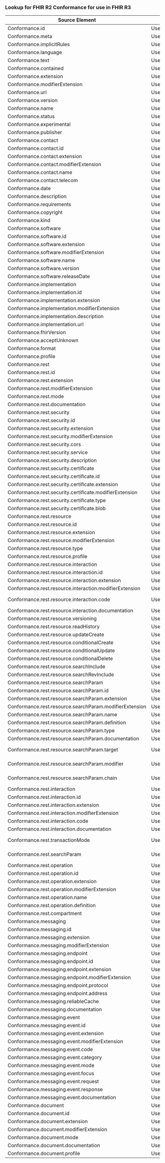 ### Lookup for FHIR R2 Conformance for use in FHIR R3

| Source Element | Usage | Target |
| -------------- | ----- | ------ |
| Conformance.id | UseElementRenamed | CapabilityStatement.id |
| Conformance.meta | UseElementRenamed | CapabilityStatement.meta |
| Conformance.implicitRules | UseElementRenamed | CapabilityStatement.implicitRules |
| Conformance.language | UseElementRenamed | CapabilityStatement.language |
| Conformance.text | UseElementRenamed | CapabilityStatement.text |
| Conformance.contained | UseElementRenamed | CapabilityStatement.contained |
| Conformance.extension | UseElementRenamed | CapabilityStatement.extension |
| Conformance.modifierExtension | UseElementRenamed | CapabilityStatement.modifierExtension |
| Conformance.url | UseElementRenamed | CapabilityStatement.url |
| Conformance.version | UseElementRenamed | CapabilityStatement.version |
| Conformance.name | UseElementRenamed | CapabilityStatement.name |
| Conformance.status | UseElementRenamed | CapabilityStatement.status |
| Conformance.experimental | UseElementRenamed | CapabilityStatement.experimental |
| Conformance.publisher | UseElementRenamed | CapabilityStatement.publisher |
| Conformance.contact | UseExtension | http://hl7.org/fhir/1.0/StructureDefinition/extension-Conformance.contact |
| Conformance.contact.id | UseExtensionFromAncestor | - |
| Conformance.contact.extension | UseExtensionFromAncestor | - |
| Conformance.contact.modifierExtension | UseExtensionFromAncestor | - |
| Conformance.contact.name | UseExtensionFromAncestor | - |
| Conformance.contact.telecom | UseExtensionFromAncestor | - |
| Conformance.date | UseElementRenamed | CapabilityStatement.date |
| Conformance.description | UseElementRenamed | CapabilityStatement.description |
| Conformance.requirements | UseElementRenamed | CapabilityStatement.purpose |
| Conformance.copyright | UseElementRenamed | CapabilityStatement.copyright |
| Conformance.kind | UseElementRenamed | CapabilityStatement.kind |
| Conformance.software | UseElementRenamed | CapabilityStatement.software |
| Conformance.software.id | UseElementRenamed | CapabilityStatement.software.id |
| Conformance.software.extension | UseElementRenamed | CapabilityStatement.software.extension |
| Conformance.software.modifierExtension | UseElementRenamed | CapabilityStatement.software.modifierExtension |
| Conformance.software.name | UseElementRenamed | CapabilityStatement.software.name |
| Conformance.software.version | UseElementRenamed | CapabilityStatement.software.version |
| Conformance.software.releaseDate | UseElementRenamed | CapabilityStatement.software.releaseDate |
| Conformance.implementation | UseElementRenamed | CapabilityStatement.implementation |
| Conformance.implementation.id | UseElementRenamed | CapabilityStatement.implementation.id |
| Conformance.implementation.extension | UseElementRenamed | CapabilityStatement.implementation.extension |
| Conformance.implementation.modifierExtension | UseElementRenamed | CapabilityStatement.implementation.modifierExtension |
| Conformance.implementation.description | UseElementRenamed | CapabilityStatement.implementation.description |
| Conformance.implementation.url | UseElementRenamed | CapabilityStatement.implementation.url |
| Conformance.fhirVersion | UseElementRenamed | CapabilityStatement.fhirVersion |
| Conformance.acceptUnknown | UseElementRenamed | CapabilityStatement.acceptUnknown |
| Conformance.format | UseElementRenamed | CapabilityStatement.format |
| Conformance.profile | UseElementRenamed | CapabilityStatement.profile |
| Conformance.rest | UseElementRenamed | CapabilityStatement.rest |
| Conformance.rest.id | UseElementRenamed | CapabilityStatement.rest.id |
| Conformance.rest.extension | UseElementRenamed | CapabilityStatement.rest.extension |
| Conformance.rest.modifierExtension | UseElementRenamed | CapabilityStatement.rest.modifierExtension |
| Conformance.rest.mode | UseElementRenamed | CapabilityStatement.rest.mode |
| Conformance.rest.documentation | UseElementRenamed | CapabilityStatement.rest.documentation |
| Conformance.rest.security | UseElementRenamed | CapabilityStatement.rest.security |
| Conformance.rest.security.id | UseElementRenamed | CapabilityStatement.rest.security.id |
| Conformance.rest.security.extension | UseElementRenamed | CapabilityStatement.rest.security.extension |
| Conformance.rest.security.modifierExtension | UseElementRenamed | CapabilityStatement.rest.security.modifierExtension |
| Conformance.rest.security.cors | UseElementRenamed | CapabilityStatement.rest.security.cors |
| Conformance.rest.security.service | UseElementRenamed | CapabilityStatement.rest.security.service |
| Conformance.rest.security.description | UseElementRenamed | CapabilityStatement.rest.security.description |
| Conformance.rest.security.certificate | UseElementRenamed | CapabilityStatement.rest.security.certificate |
| Conformance.rest.security.certificate.id | UseElementRenamed | CapabilityStatement.rest.security.certificate.id |
| Conformance.rest.security.certificate.extension | UseElementRenamed | CapabilityStatement.rest.security.certificate.extension |
| Conformance.rest.security.certificate.modifierExtension | UseElementRenamed | CapabilityStatement.rest.security.certificate.modifierExtension |
| Conformance.rest.security.certificate.type | UseElementRenamed | CapabilityStatement.rest.security.certificate.type |
| Conformance.rest.security.certificate.blob | UseElementRenamed | CapabilityStatement.rest.security.certificate.blob |
| Conformance.rest.resource | UseElementRenamed | CapabilityStatement.rest.resource |
| Conformance.rest.resource.id | UseElementRenamed | CapabilityStatement.rest.resource.id |
| Conformance.rest.resource.extension | UseElementRenamed | CapabilityStatement.rest.resource.extension |
| Conformance.rest.resource.modifierExtension | UseElementRenamed | CapabilityStatement.rest.resource.modifierExtension |
| Conformance.rest.resource.type | UseElementRenamed | CapabilityStatement.rest.resource.type |
| Conformance.rest.resource.profile | UseOneOfElements | CapabilityStatement.rest.resource.profile,CapabilityStatement.rest.resource.profile |
| Conformance.rest.resource.interaction | UseElementRenamed | CapabilityStatement.rest.resource.interaction |
| Conformance.rest.resource.interaction.id | UseElementRenamed | CapabilityStatement.rest.resource.interaction.id |
| Conformance.rest.resource.interaction.extension | UseElementRenamed | CapabilityStatement.rest.resource.interaction.extension |
| Conformance.rest.resource.interaction.modifierExtension | UseElementRenamed | CapabilityStatement.rest.resource.interaction.modifierExtension |
| Conformance.rest.resource.interaction.code | UseExtension | http://hl7.org/fhir/1.0/StructureDefinition/extension-Conformance.rest.resource.interaction.code |
| Conformance.rest.resource.interaction.documentation | UseElementRenamed | CapabilityStatement.rest.resource.interaction.documentation |
| Conformance.rest.resource.versioning | UseElementRenamed | CapabilityStatement.rest.resource.versioning |
| Conformance.rest.resource.readHistory | UseElementRenamed | CapabilityStatement.rest.resource.readHistory |
| Conformance.rest.resource.updateCreate | UseElementRenamed | CapabilityStatement.rest.resource.updateCreate |
| Conformance.rest.resource.conditionalCreate | UseElementRenamed | CapabilityStatement.rest.resource.conditionalCreate |
| Conformance.rest.resource.conditionalUpdate | UseElementRenamed | CapabilityStatement.rest.resource.conditionalUpdate |
| Conformance.rest.resource.conditionalDelete | UseElementRenamed | CapabilityStatement.rest.resource.conditionalDelete |
| Conformance.rest.resource.searchInclude | UseElementRenamed | CapabilityStatement.rest.resource.searchInclude |
| Conformance.rest.resource.searchRevInclude | UseElementRenamed | CapabilityStatement.rest.resource.searchRevInclude |
| Conformance.rest.resource.searchParam | UseElementRenamed | CapabilityStatement.rest.resource.searchParam |
| Conformance.rest.resource.searchParam.id | UseElementRenamed | CapabilityStatement.rest.resource.searchParam.id |
| Conformance.rest.resource.searchParam.extension | UseElementRenamed | CapabilityStatement.rest.resource.searchParam.extension |
| Conformance.rest.resource.searchParam.modifierExtension | UseElementRenamed | CapabilityStatement.rest.resource.searchParam.modifierExtension |
| Conformance.rest.resource.searchParam.name | UseElementRenamed | CapabilityStatement.rest.resource.searchParam.name |
| Conformance.rest.resource.searchParam.definition | UseElementRenamed | CapabilityStatement.rest.resource.searchParam.definition |
| Conformance.rest.resource.searchParam.type | UseElementRenamed | CapabilityStatement.rest.resource.searchParam.type |
| Conformance.rest.resource.searchParam.documentation | UseElementRenamed | CapabilityStatement.rest.resource.searchParam.documentation |
| Conformance.rest.resource.searchParam.target | UseExtension | http://hl7.org/fhir/1.0/StructureDefinition/extension-Conformance.rest.resource.searchParam.target |
| Conformance.rest.resource.searchParam.modifier | UseExtension | http://hl7.org/fhir/1.0/StructureDefinition/extension-Conformance.rest.resource.searchParam.modifier |
| Conformance.rest.resource.searchParam.chain | UseExtension | http://hl7.org/fhir/1.0/StructureDefinition/extension-Conformance.rest.resource.searchParam.chain |
| Conformance.rest.interaction | UseElementRenamed | CapabilityStatement.rest.interaction |
| Conformance.rest.interaction.id | UseElementRenamed | CapabilityStatement.rest.interaction.id |
| Conformance.rest.interaction.extension | UseElementRenamed | CapabilityStatement.rest.interaction.extension |
| Conformance.rest.interaction.modifierExtension | UseElementRenamed | CapabilityStatement.rest.interaction.modifierExtension |
| Conformance.rest.interaction.code | UseElementRenamed | CapabilityStatement.rest.interaction.code |
| Conformance.rest.interaction.documentation | UseElementRenamed | CapabilityStatement.rest.interaction.documentation |
| Conformance.rest.transactionMode | UseExtension | http://hl7.org/fhir/1.0/StructureDefinition/extension-Conformance.rest.transactionMode |
| Conformance.rest.searchParam | UseExtension | http://hl7.org/fhir/1.0/StructureDefinition/extension-Conformance.rest.searchParam |
| Conformance.rest.operation | UseOneOfElements | CapabilityStatement.rest.operation,CapabilityStatement.rest.operation |
| Conformance.rest.operation.id | UseElementRenamed | CapabilityStatement.rest.operation.id |
| Conformance.rest.operation.extension | UseElementRenamed | CapabilityStatement.rest.operation.extension |
| Conformance.rest.operation.modifierExtension | UseElementRenamed | CapabilityStatement.rest.operation.modifierExtension |
| Conformance.rest.operation.name | UseElementRenamed | CapabilityStatement.rest.operation.name |
| Conformance.rest.operation.definition | UseElementRenamed | CapabilityStatement.rest.operation.definition |
| Conformance.rest.compartment | UseElementRenamed | CapabilityStatement.rest.compartment |
| Conformance.messaging | UseElementRenamed | CapabilityStatement.messaging |
| Conformance.messaging.id | UseElementRenamed | CapabilityStatement.messaging.id |
| Conformance.messaging.extension | UseElementRenamed | CapabilityStatement.messaging.extension |
| Conformance.messaging.modifierExtension | UseElementRenamed | CapabilityStatement.messaging.modifierExtension |
| Conformance.messaging.endpoint | UseElementRenamed | CapabilityStatement.messaging.endpoint |
| Conformance.messaging.endpoint.id | UseElementRenamed | CapabilityStatement.messaging.endpoint.id |
| Conformance.messaging.endpoint.extension | UseElementRenamed | CapabilityStatement.messaging.endpoint.extension |
| Conformance.messaging.endpoint.modifierExtension | UseElementRenamed | CapabilityStatement.messaging.endpoint.modifierExtension |
| Conformance.messaging.endpoint.protocol | UseElementRenamed | CapabilityStatement.messaging.endpoint.protocol |
| Conformance.messaging.endpoint.address | UseElementRenamed | CapabilityStatement.messaging.endpoint.address |
| Conformance.messaging.reliableCache | UseElementRenamed | CapabilityStatement.messaging.reliableCache |
| Conformance.messaging.documentation | UseElementRenamed | CapabilityStatement.messaging.documentation |
| Conformance.messaging.event | UseElementRenamed | CapabilityStatement.messaging.event |
| Conformance.messaging.event.id | UseElementRenamed | CapabilityStatement.messaging.event.id |
| Conformance.messaging.event.extension | UseElementRenamed | CapabilityStatement.messaging.event.extension |
| Conformance.messaging.event.modifierExtension | UseElementRenamed | CapabilityStatement.messaging.event.modifierExtension |
| Conformance.messaging.event.code | UseElementRenamed | CapabilityStatement.messaging.event.code |
| Conformance.messaging.event.category | UseElementRenamed | CapabilityStatement.messaging.event.category |
| Conformance.messaging.event.mode | UseElementRenamed | CapabilityStatement.messaging.event.mode |
| Conformance.messaging.event.focus | UseElementRenamed | CapabilityStatement.messaging.event.focus |
| Conformance.messaging.event.request | UseElementRenamed | CapabilityStatement.messaging.event.request |
| Conformance.messaging.event.response | UseElementRenamed | CapabilityStatement.messaging.event.response |
| Conformance.messaging.event.documentation | UseElementRenamed | CapabilityStatement.messaging.event.documentation |
| Conformance.document | UseElementRenamed | CapabilityStatement.document |
| Conformance.document.id | UseElementRenamed | CapabilityStatement.document.id |
| Conformance.document.extension | UseElementRenamed | CapabilityStatement.document.extension |
| Conformance.document.modifierExtension | UseElementRenamed | CapabilityStatement.document.modifierExtension |
| Conformance.document.mode | UseElementRenamed | CapabilityStatement.document.mode |
| Conformance.document.documentation | UseElementRenamed | CapabilityStatement.document.documentation |
| Conformance.document.profile | UseElementRenamed | CapabilityStatement.document.profile |
